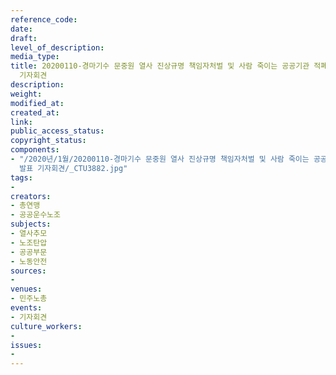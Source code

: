 ```yaml
---
reference_code: 
date: 
draft: 
level_of_description: 
media_type: 
title: 20200110-경마기수 문중원 열사 진상규명 책임자처벌 및 사람 죽이는 공공기관 적폐청산 민주노총 대책위원회 구성 및 투쟁계획 발표
  기자회견
description: 
weight: 
modified_at: 
created_at: 
link: 
public_access_status: 
copyright_status: 
components:
- "/2020년/1월/20200110-경마기수 문중원 열사 진상규명 책임자처벌 및 사람 죽이는 공공기관 적폐청산 민주노총 대책위원회 구성 및 투쟁계획
  발표 기자회견/_CTU3882.jpg"
tags:
- 
creators:
- 총연맹
- 공공운수노조
subjects:
- 열사추모
- 노조탄압
- 공공부문
- 노동안전
sources:
- 
venues:
- 민주노총
events:
- 기자회견
culture_workers:
- 
issues:
- 
---
```

